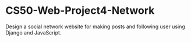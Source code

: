 # CS50-Web-Project4-Network

Design a social network website for making posts and following user using Django and JavaScript.
